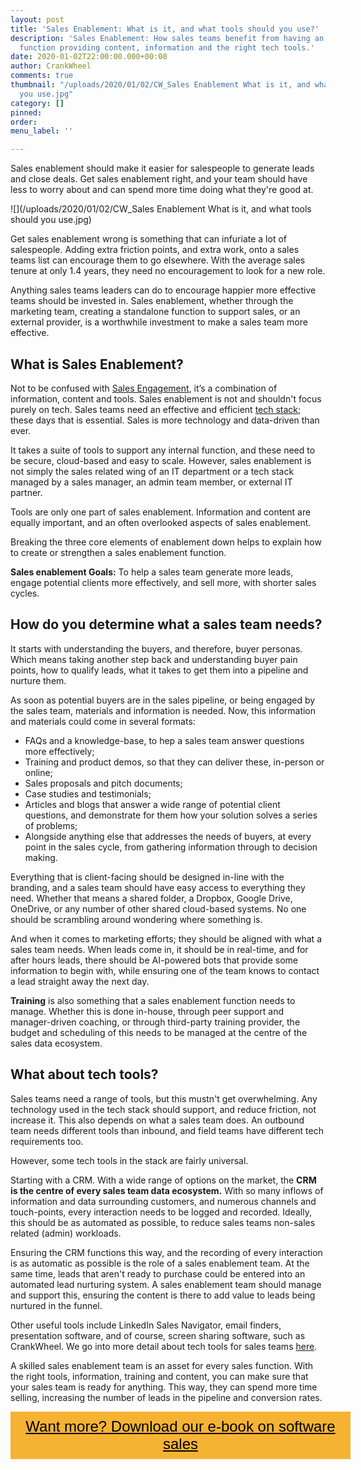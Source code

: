```yaml
---
layout: post
title: 'Sales Enablement: What is it, and what tools should you use?'
description: 'Sales Enablement: How sales teams benefit from having an enablement
  function providing content, information and the right tech tools.'
date: 2020-01-02T22:00:00.000+00:00
author: CrankWheel
comments: true
thumbnail: "/uploads/2020/01/02/CW_Sales Enablement What is it, and what tools should
  you use.jpg"
category: []
pinned: 
order: 
menu_label: ''

---
```

Sales enablement should make it easier for salespeople to generate leads and close deals. Get sales enablement right, and your team should have less to worry about and can spend more time doing what they're good at.

![](/uploads/2020/01/02/CW_Sales Enablement What is it, and what tools should you use.jpg)

Get sales enablement wrong is something that can infuriate a lot of salespeople. Adding extra friction points, and extra work, onto a sales teams list can encourage them to go elsewhere. With the average sales tenure at only 1.4 years, they need no encouragement to look for a new role.

Anything sales teams leaders can do to encourage happier more effective teams should be invested in. Sales enablement, whether through the marketing team, creating a standalone function to support sales, or an external provider, is a worthwhile investment to make a sales team more effective.

## What is Sales Enablement?

Not to be confused with [Sales Engagement](https://crankwheel.com/creating-the-perfect-sales-engagement-strategy/), it’s a combination of information, content and tools. Sales enablement is not and shouldn't focus purely on tech. Sales teams need an effective and efficient [tech stack](https://crankwheel.com/what-sales-teams-need-in-their-sales-tech-stack/); these days that is essential. Sales is more technology and data-driven than ever.

It takes a suite of tools to support any internal function, and these need to be secure, cloud-based and easy to scale. However, sales enablement is not simply the sales related wing of an IT department or a tech stack managed by a sales manager, an admin team member, or external IT partner.

Tools are only one part of sales enablement. Information and content are equally important, and an often overlooked aspects of sales enablement.

Breaking the three core elements of enablement down helps to explain how to create or strengthen a sales enablement function.

**Sales enablement Goals:** To help a sales team generate more leads, engage potential clients more effectively, and sell more, with shorter sales cycles.

## How do you determine what a sales team needs?

It starts with understanding the buyers, and therefore, buyer personas. Which means taking another step back and understanding buyer pain points, how to qualify leads, what it takes to get them into a pipeline and nurture them.

As soon as potential buyers are in the sales pipeline, or being engaged by the sales team, materials and information is needed. Now, this information and materials could come in several formats:

* FAQs and a knowledge-base, to hep a sales team answer questions more effectively;
* Training and product demos, so that they can deliver these, in-person or online;
* Sales proposals and pitch documents;
* Case studies and testimonials;
* Articles and blogs that answer a wide range of potential client questions, and demonstrate for them how your solution solves a series of problems;
* Alongside anything else that addresses the needs of buyers, at every point in the sales cycle, from gathering information through to decision making.

Everything that is client-facing should be designed in-line with the branding, and a sales team should have easy access to everything they need. Whether that means a shared folder, a Dropbox, Google Drive, OneDrive, or any number of other shared cloud-based systems. No one should be scrambling around wondering where something is.

And when it comes to marketing efforts; they should be aligned with what a sales team needs. When leads come in, it should be in real-time, and for after hours leads, there should be AI-powered bots that provide some information to begin with, while ensuring one of the team knows to contact a lead straight away the next day.

**Training** is also something that a sales enablement function needs to manage. Whether this is done in-house, through peer support and manager-driven coaching, or through third-party training provider, the budget and scheduling of this needs to be managed at the centre of the sales data ecosystem.

## What about tech tools?

Sales teams need a range of tools, but this mustn't get overwhelming. Any technology used in the tech stack should support, and reduce friction, not increase it. This also depends on what a sales team does. An outbound team needs different tools than inbound, and field teams have different tech requirements too.

However, some tech tools in the stack are fairly universal.

Starting with a CRM. With a wide range of options on the market, the **CRM is the centre of every sales team data ecosystem.** With so many inflows of information and data surrounding customers, and numerous channels and touch-points, every interaction needs to be logged and recorded. Ideally, this should be as automated as possible, to reduce sales teams non-sales related (admin) workloads.

Ensuring the CRM functions this way, and the recording of every interaction is as automatic as possible is the role of a sales enablement team. At the same time, leads that aren't ready to purchase could be entered into an automated lead nurturing system. A sales enablement team should manage and support this, ensuring the content is there to add value to leads being nurtured in the funnel.

Other useful tools include LinkedIn Sales Navigator, email finders, presentation software, and of course, screen sharing software, such as CrankWheel. We go into more detail about tech tools for sales teams [here](https://crankwheel.com/what-sales-teams-need-in-their-sales-tech-stack/).

A skilled sales enablement team is an asset for every sales function. With the right tools, information, training and content, you can make sure that your sales team is ready for anything. This way, they can spend more time selling, increasing the number of leads in the pipeline and conversion rates.

<style> .btn-signup { padding-top: 11px !important; border-radius: 0px !important; background-color: #f6b333; text-align: center; padding: 10px 20px !important; border: 0px !important; width: 100%; margin-bottom: 20px; } .btn-signup a { color: black !important; font-family: 'Titillium Web', sans-serif; font-size: 24px !important; font-weight: normal !important; } </style>

<div class="btn-signup"><a style="cursor: pointer;" href="/sign-up-to-download">Want more? Download our e-book on software sales</a></div>